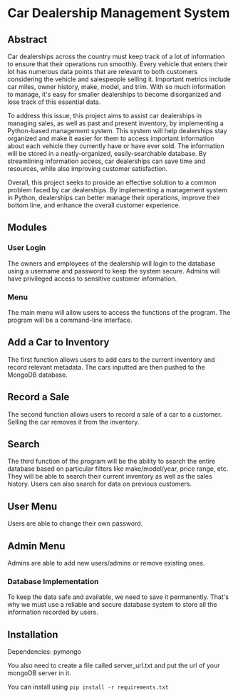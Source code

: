 # Car Dealership Management System

## Abstract
Car dealerships across the country must keep track of a lot of information to ensure that their operations run smoothly. Every vehicle that enters their lot has numerous data points that are relevant to both customers considering the vehicle and salespeople selling it. Important metrics include car miles, owner history, make, model, and trim. With so much information to manage, it's easy for smaller dealerships to become disorganized and lose track of this essential data.

To address this issue, this project aims to assist car dealerships in managing sales, as well as past and present inventory, by implementing a Python-based management system. This system will help dealerships stay organized and make it easier for them to access important information about each vehicle they currently have or have ever sold. The information will be stored in a neatly-organized, easily-searchable database. By streamlining information access, car dealerships can save time and resources, while also improving customer satisfaction.

Overall, this project seeks to provide an effective solution to a common problem faced by car dealerships. By implementing a management system in Python, dealerships can better manage their operations, improve their bottom line, and enhance the overall customer experience.

## Modules

### User Login
The owners and employees of the dealership will login to the database using a username and password to keep the system secure. Admins will have privileged access to sensitive customer information. 

### Menu
The main menu will allow users to access the functions of the program. The program will be a command-line interface.

## Add a Car to Inventory
The first function allows users to add cars to the current inventory and record relevant metadata. The cars inputted are then pushed to the MongoDB database.

## Record a Sale
The second function allows users to record a sale of a car to a customer. Selling the car removes it from the inventory.

## Search
The third function of the program will be the ability to search the entire database based on particular filters like make/model/year, price range, etc. They will be able to search their current inventory as well as the sales history. Users can also search for data on previous customers.

## User Menu
Users are able to change their own password.

## Admin Menu
Admins are able to add new users/admins or remove existing ones.

### Database Implementation
To keep the data safe and available, we need to save it permanently. That's why we must use a reliable and secure database system to store all the information recorded by users.


## Installation
Dependencies: pymongo

You also need to create a file called server_url.txt and put the url of your mongoDB server in it.

You can install using `pip install -r requirements.txt`
